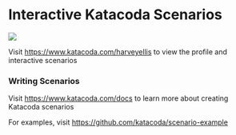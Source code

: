 # Interactive Katacoda Scenarios

[![](http://shields.katacoda.com/katacoda/harveyellis/count.svg)](https://www.katacoda.com/harveyellis "Get your profile on Katacoda.com")

Visit https://www.katacoda.com/harveyellis to view the profile and interactive scenarios

### Writing Scenarios
Visit https://www.katacoda.com/docs to learn more about creating Katacoda scenarios

For examples, visit https://github.com/katacoda/scenario-example

